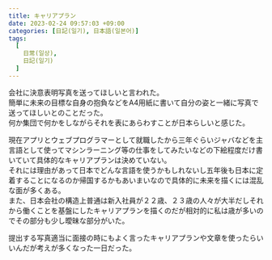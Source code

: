 ```yaml
---
title: キャリアプラン
date: 2023-02-24 09:57:03 +09:00
categories: [日記(일기), 日本語(일본어)]
tags:
  [
    日常(일상),
    日記(일기)
  ]
---
```

会社に決意表明写真を送ってほしいと言われた。<br>
簡単に未来の目標な自身の抱負などをA4用紙に書いて自分の姿と一緒に写真で送ってほしいとのことだった。<br>
何か集団で何かをしながらそれを表にあらわすことが日本らしいと感じた。<br>

現在アプリとウェブプログラマーとして就職したから三年ぐらいジャバなどを主言語として使ってマシンラーニング等の仕事をしてみたいなどの下絵程度だけ書いていて具体的なキャリアプランは決めていない。<br>
それには理由があって日本でどんな言語を使うかもしれないし五年後も日本に定着することになるのか帰国するかもあいまいなので具体的に未来を描くには混乱な面が多くある。<br>
また、日本会社の構造上普通は新入社員が２２歳、２３歳の人々が大半だしそれから働くことを基盤にしたキャリアプランを描くのだが相対的に私は歳が多いのでその部分も少し曖昧な部分がいた。<br>

提出する写真適当に面接の時にもよく言ったキャリアプランや文章を使ったらいいんだが考えが多くなった一日だった。<br>